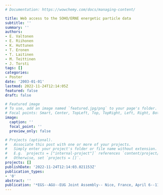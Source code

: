 ```yaml
---
# Documentation: https://wowchemy.com/docs/managing-content/

title: Web access to the SOHO/ERNE energetic particle data
subtitle: ''
summary: ''
authors:
- E. Valtonen
- E. Riihonen
- K. Huttunen
- T. Eronen
- T. Laitinen
- M. Teittinen
- J. Torsti
tags: []
categories:
- Poster
date: '2003-01-01'
lastmod: 2022-11-24T12:14:05Z
featured: false
draft: false

# Featured image
# To use, add an image named `featured.jpg/png` to your page's folder.
# Focal points: Smart, Center, TopLeft, Top, TopRight, Left, Right, BottomLeft, Bottom, BottomRight.
image:
  caption: ''
  focal_point: ''
  preview_only: false

# Projects (optional).
#   Associate this post with one or more of your projects.
#   Simply enter your project's folder or file name without extension.
#   E.g. `projects = ["internal-project"]` references `content/project/deep-learning/index.md`.
#   Otherwise, set `projects = []`.
projects: []
publishDate: '2022-11-24T12:14:03.021153Z'
publication_types:
- '0'
abstract: ''
publication: '*EGS--AGU--EUG Joint Assembly-- Nice, France, April 6--11*'
---
```

